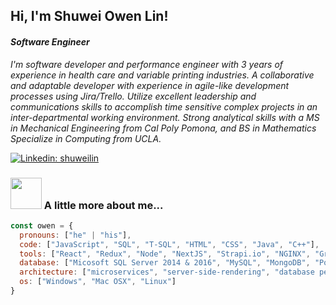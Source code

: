 <h2> Hi, I'm Shuwei Owen Lin!</h2>
<p>
  <em>
    <h4>Software Engineer</h4>
    <p>I'm software developer and performance engineer with 3 years of experience in health care and variable printing industries. A collaborative and adaptable developer with experience in agile-like development processes using Jira/Trello. Utilize excellent leadership and communications skills to accomplish time sensitive complex projects in an inter-departmental working environment. Strong analytical skills with a MS in Mechanical Engineering from Cal Poly Pomona, and BS in Mathematics Specialize in Computing from UCLA. </p>
  </em>
</p>

[![Linkedin: shuweilin](https://img.shields.io/badge/LinkedIn-shuweilin-blue?style=flat-square&logo=Linkedin&logoColor=white&link=https://www.linkedin.com/in/shuwei-lin/)](https://www.linkedin.com/in/shuwei-lin/)


### <img src="https://media.giphy.com/media/VgCDAzcKvsR6OM0uWg/giphy.gif" width="50"> A little more about me...  

```javascript
const owen = {
  pronouns: ["he" | "his"],
  code: ["JavaScript", "SQL", "T-SQL", "HTML", "CSS", "Java", "C++"],
  tools: ["React", "Redux", "Node", "NextJS", "Strapi.io", "NGINX", "GraphQL", "SSIS", "SSRS", "SSMS"],
  database: ["Micosoft SQL Server 2014 & 2016", "MySQL", "MongoDB", "PostgreSQL"],
  architecture: ["microservices", "server-side-rendering", "database performance optimization"],
  os: ["Windows", "Mac OSX", "Linux"]
}
```





<!--
**owen10253/owen10253** is a ✨ _special_ ✨ repository because its `README.md` (this file) appears on your GitHub profile.

Here are some ideas to get you started:

- 🔭 I’m currently working on ...
- 🌱 I’m currently learning ...
- 👯 I’m looking to collaborate on ...
- 🤔 I’m looking for help with ...
- 💬 Ask me about ...
- 📫 How to reach me: ...
- 😄 Pronouns: ...
- ⚡ Fun fact: ...
-->
